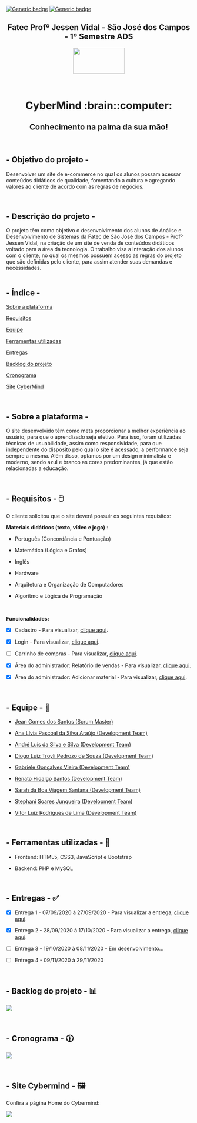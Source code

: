 
[![Generic badge](https://img.shields.io/badge/STATUS_DO_PROJETO-EM_ANDAMENTO-blue.svg)](https://shields.io/) 
[![Generic badge](https://img.shields.io/badge/SPRINT_ATUAL-SPRINT_2-blue.svg)](https://shields.io/)

<h2 text align="center">Fatec Profº Jessen Vidal - São José dos Campos - 1º Semestre ADS</h2>

<p align="center">
  <img  src="SPRINT 2/CODIGO/assets/img/fatec-logo.png" width="140px" height="70px">
 </p>
 
 <br>
 
<h1 text align="center">CyberMind :brain::computer:</h1> 
<h2 text align="center">Conhecimento na palma da sua mão!</h2>

<br>

## - Objetivo do projeto -  
Desenvolver um site de e-commerce no qual os alunos possam acessar conteúdos didáticos de qualidade, fomentando a cultura e agregando valores ao cliente de acordo com as regras de negócios.

<br>


## - Descrição do projeto - 
O projeto têm como objetivo o desenvolvimento dos alunos de Análise e Desenvolvimento de Sistemas da Fatec de São José dos Campos - Profº Jessen Vidal, na criação de um site de venda de conteúdos didáticos voltado para a área da tecnologia. O trabalho visa a interação dos alunos com o cliente, no qual os mesmos possuem acesso as regras do projeto que são definidas pelo cliente, para assim atender suas demandas e necessidades.
<br />
<br />


## - Índice -
<a name="ancora"></a>

 [Sobre a plataforma](#ancora1)
 
 [Requisitos](#ancora2)
 
 [Equipe](#ancora3)
 
 [Ferramentas utilizadas](#ancora4)
 
 [Entregas](#ancora5)
 
 [Backlog do projeto](#ancora6)
 
 [Cronograma](#ancora7)
 
 [Site CyberMind](#ancora8)

<br />

<a id="ancora1"></a>
## - Sobre a plataforma - 
O site desenvolvido têm como meta proporcionar a melhor experiência ao usuário, para que o aprendizado seja efetivo. Para isso, foram utilizadas técnicas de usuabilidade, assim como responsividade, para que independente do disposito pelo qual o site é acessado, a performance seja sempre a mesma. Além disso, optamos por um design minimalista e moderno, sendo azul e branco as cores predominantes, já que estão relacionadas a educação.  

<br />

<a id="ancora2"></a>
## - Requisitos - :computer_mouse:  

O cliente solicitou que o site deverá possuir os seguintes requisitos:

<b>Materiais didáticos (texto, vídeo e jogo)</b> :

* Português (Concordância e Pontuação)

* Matemática (Lógica e Grafos)

* Inglês

* Hardware

* Arquitetura e Organização de Computadores

* Algoritmo e Lógica de Programação

<br>

<b>Funcionalidades:</b>
- [x] Cadastro - Para visualizar, [clique aqui]().

- [x] Login - Para visualizar, [clique aqui]().

- [ ] Carrinho de compras - Para visualizar, [clique aqui]().

- [x] Área do administrador: Relatório de vendas - Para visualizar, [clique aqui]().

- [x] Área do administrador: Adicionar material - Para visualizar, [clique aqui]().

<br />

<a id="ancora3"></a>
## - Equipe - :busts_in_silhouette:

* [Jean Gomes dos Santos (Scrum Master)](https://github.com/jeangomes3)

* [Ana Lívia Pascoal da Silva Araújo (Development Team)](https://github.com/arapujo/)

* [André Luís da Silva e Silva (Development Team)](https://github.com/AndreSilva358)

* [Diogo Luiz Troyli Pedrozo de Souza (Development Team)](https://github.com/diogotroyli)

* [Gabriele Gonçalves Vieira (Development Team)](https://github.com/GabrieleGVieira)

* [Renato Hidalgo Santos (Development Team)](https://github.com/renatohidalgo23)

* [Sarah da Boa Viagem Santana (Development Team)](https://github.com/Sarah781)

* [Stephani Soares Junqueira (Development Team)](https://github.com/stessada)

* [Vitor Luiz Rodrigues de Lima (Development Team)](https://github.com/VilRL)


<br />

<a id="ancora4"></a>
## - Ferramentas utilizadas - :hammer:

* Frontend: HTML5, CSS3, JavaScript e Bootstrap

* Backend: PHP e MySQL

<br />

<a id="ancora5"></a>
## - Entregas - :white_check_mark:

- [x] Entrega 1 - 07/09/2020 à 27/09/2020 - Para visualizar a entrega, [clique aqui](https://github.com/arapujo/pi_primeiro_semestre/tree/master/SPRINT%200).

- [x] Entrega 2 - 28/09/2020 à 17/10/2020 - Para visualizar a entrega, [clique aqui](https://github.com/arapujo/pi_primeiro_semestre/tree/master/SPRINT%201).
- [ ] Entrega 3 - 19/10/2020 à 08/11/2020 - Em desenvolvimento...
- [ ] Entrega 4 - 09/11/2020 à 29/11/2020

<br />

<a id="ancora6"></a>
## - Backlog do projeto - :bar_chart:

<img  src="SPRINT 2/CODIGO/assets/img/backlog-cybermind.png">

<a id="ancora7"></a>

<br />

## - Cronograma - :clock1230:

<img  src="SPRINT 2/CODIGO/assets/img/cronograma.png">

<a id="ancora8"></a>

<br>

<a id="ancora1"></a>

## - Site Cybermind - :framed_picture:

Confira a página Home do Cybermind:

<img src="SPRINT 2/CODIGO/assets/img/site-cybermind.jpg">


